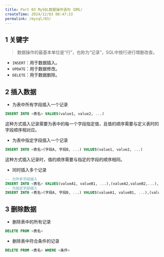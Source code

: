 ```yaml
---
title: Part 03 MySQL数据操作语句（DML）
createTime: 2024/12/03 08:47:33
permalink: /mysql/03/
---
```


## 1 关键字

> 数据操作的最基本单位是“行”，也称为“记录”，SQL中按行进行增删改查。

- `INSERT`：用于数据插入。
- `UPDATE`：用于数据修改。
- `DELETE`：用于数据删除。

## 2 插入数据

- 为表中所有字段插入一个记录
```SQL
INSERT INTO <表名> VALUES(value1, value2, ...)
```
这种方式插入记录需要为表中的每一个字段指定值，且值的顺序需要与定义表时的字段顺序相对应。

- 为表中指定字段插入一个记录
```SQL
INSERT INTO <表名>(字段A, 字段B, ...) VALUES(value1, value2, ...)
```
这种方式插入记录时，值的顺序需要与指定的字段的顺序相同。

- 同时插入多个记录
```SQL
-- 为所有字段插入
INSERT INTO <表名> VALUES(valueA1, valueB1, ...),(valueA2,valueB2,...),...
-- 为指定字段插入
INSERT INTO <表名>(字段A, 字段B, ...) VALUES(valueA1, valueB1, ...),(valueA2,valueB2,...),...
```

## 3 删除数据

- 删除表中的所有记录
```SQL
DELETE FROM <表名>
```

- 删除表中符合条件的记录
```SQL
DELETE FROM <表名> WHERE <条件>
```